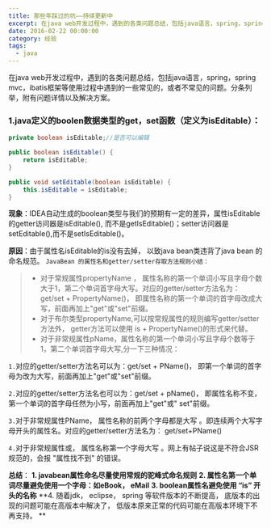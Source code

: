 ```yaml
---
title: 那些年踩过的坑——持续更新中
excerpt: 在java web开发过程中，遇到的各类问题总结，包括java语言，spring，spring mvc，ibatis框架等使用过程中遇到的一些常见的，或者不常见的问题。分条列举，附有问题详情以及解决方案。
date: 2016-02-22 00:00:00
category: 经验
tags:
  - java
---
```


在java web开发过程中，遇到的各类问题总结，包括java语言，spring，spring mvc，ibatis框架等使用过程中遇到的一些常见的，或者不常见的问题。分条列举，附有问题详情以及解决方案。

### 1.java定义的boolen数据类型的get，set函数（定义为isEditable）：

```java
private boolean isEditable;//是否可以编辑

public boolean isEditable() {
    return isEditable;
}

public void setEditable(boolean isEditable) {
    this.isEditable = isEditable;
}
```

**现象**：IDEA自动生成的boolean类型与我们的预期有一定的差异，属性isEditable的getter访问器是isEditable(),
而不是getIsEditable()；setter访问器是setEditable(),而不是setIsEditable()。

**原因**：由于属性名isEditable的is没有去掉， 以致java bean类违背了java bean 的命名规范。
`JavaBean 的属性名和getter/setter存取方法规则小结：`
> * 对于常规属性propertyName ，
    属性名称的第一个单词小写且字母个数大于1，第二个单词首字母大写。对应的getter/setter方法名为：get/set + PropertyName()，
    即属性名称的第一个单词的首字母改成大写，前面再加上"get"或"set"前缀。
> * 对于布尔类型propertyName,可以按常规属性的规则编写getter/setter方法外， getter方法可以使用 is + PropertyName()的形式来代替。
> * 对于非常规属性pName，属性名称的第一个单词小写且字母个数等于1，第二个单词首字母大写,分一下三种情况：

`1.`对应的getter/setter方法名可以为：get/set + PName()， 即第一个单词的首字母为改为大写，前面再加上"get"或"set"前缀。

`2.`对应的getter/setter方法名也可以为：get/set + pName()， 即属性名称不变，第一个单词的首字母任然为小写，前面再加上"get"或"
set"前缀。

`3.`对于非常规属性PName， 属性名称的前两个字母都是大写 。即连续两个大写字母开头的属性名。对应的getter/setter方法名为：
get/set+PName()

`4.`对于非常规属性<Property>或<PropertyName>， 属性名称第一个字母大写 。网上有帖子说这是不符合JSR规范的，会报 "属性找不到"
的错误。

**总结**：
**1. javabean属性命名尽量使用常规的驼峰式命名规则**
**2. 属性名第一个单词尽量避免使用一个字母：如eBook， eMail**
**3. boolean属性名避免使用 “is” 开头的名称**
**4. 随着jdk， eclipse， spring 等软件版本的不断提高， 底版本的出现的问题可能在高版本中解决了， 低版本原来正常的代码可能在高版本环境下不再支持。
**
